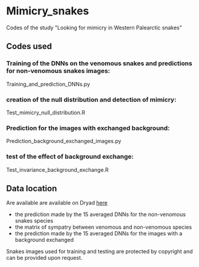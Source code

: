 # Mimicry_snakes
Codes of the study "Looking for mimicry in Western Palearctic snakes"

## Codes used
### Training of the DNNs on the venomous snakes and predictions for non-venomous snakes images:
Training_and_prediction_DNNs.py

### creation of the null distribution and detection of mimicry:
Test_mimicry_null_distribution.R

### Prediction for the images with exchanged background:
Prediction_background_exchanged_images.py

### test of the effect of background exchange:
Test_invariance_background_exchange.R

## Data location
Are available are available on Dryad [here](Http:....)
  - the prediction made by the 15 averaged DNNs for the non-venomous snakes species
  - the matrix of sympatry between venomous and non-venomous species
  - the prediction made by the 15 averaged DNNs for the images with a background exchanged

Snakes images used for training and testing are protected by copyright and can be provided upon request.
